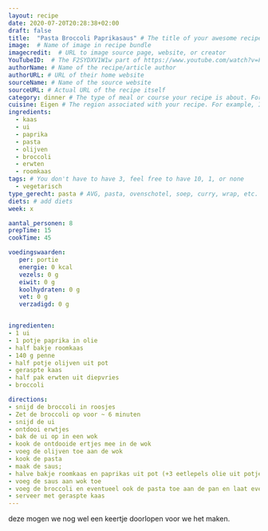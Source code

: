 ```yaml
---
layout: recipe
date: 2020-07-20T20:28:38+02:00
draft: false
title:  "Pasta Broccoli Paprikasaus" # The title of your awesome recipe
image:  # Name of image in recipe bundle
imagecredit:  # URL to image source page, website, or creator
YouTubeID:  # The F2SYDXV1W1w part of https://www.youtube.com/watch?v=F2SYDXV1W1w
authorName: # Name of the recipe/article author
authorURL: # URL of their home website
sourceName: # Name of the source website
sourceURL: # Actual URL of the recipe itself
category: dinner # The type of meal or course your recipe is about. For example: "dinner", "entree", or "dessert".
cuisine: Eigen # The region associated with your recipe. For example, Italiaans, Mediterraans", or Eigen.
ingredients:
  - kaas
  - ui
  - paprika
  - pasta
  - olijven
  - broccoli
  - erwten
  - roomkaas
tags: # You don't have to have 3, feel free to have 10, 1, or none
  - vegetarisch
type_gerecht: pasta # AVG, pasta, ovenschotel, soep, curry, wrap, etc.
diets: # add diets
week: x

aantal_personen: 8
prepTime: 15
cookTime: 45

voedingswaarden:
   per: portie
   energie: 0 kcal
   vezels: 0 g
   eiwit: 0 g
   koolhydraten: 0 g
   vet: 0 g
   verzadigd: 0 g


ingredienten:
- 1 ui
- 1 potje paprika in olie
- half bakje roomkaas
- 140 g penne
- half potje olijven uit pot
- geraspte kaas
- half pak erwten uit diepvries
- broccoli

directions:
- snijd de broccoli in roosjes
- Zet de broccoli op voor ~ 6 minuten
- snijd de ui
- ontdooi erwtjes
- bak de ui op in een wok
- kook de ontdooide ertjes mee in de wok
- voeg de olijven toe aan de wok
- kook de pasta
- maak de saus;
- halve bakje roomkaas en paprikas uit pot (+3 eetlepels olie uit potje) in blender
- voeg de saus aan wok toe
- voeg de broccoli en eventueel ook de pasta toe aan de pan en laat even intrekken
- serveer met geraspte kaas
---
```


deze mogen we nog wel een keertje doorlopen voor we het maken.
